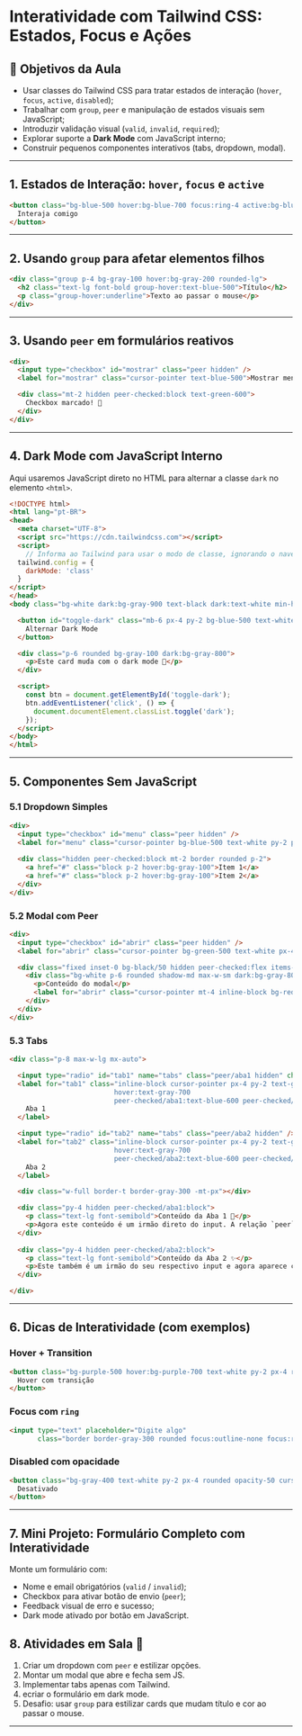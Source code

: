 # Interatividade com Tailwind CSS: Estados, Focus e Ações

## 🎯 Objetivos da Aula

- Usar classes do Tailwind CSS para tratar estados de interação (`hover`, `focus`, `active`, `disabled`);
- Trabalhar com `group`, `peer` e manipulação de estados visuais sem JavaScript;
- Introduzir validação visual (`valid`, `invalid`, `required`);
- Explorar suporte a **Dark Mode** com JavaScript interno;
- Construir pequenos componentes interativos (tabs, dropdown, modal).

---

## 1. Estados de Interação: `hover`, `focus` e `active`

```html
<button class="bg-blue-500 hover:bg-blue-700 focus:ring-4 active:bg-blue-900 text-white font-bold py-2 px-4 rounded">
  Interaja comigo
</button>
```

---

## 2. Usando `group` para afetar elementos filhos

```html
<div class="group p-4 bg-gray-100 hover:bg-gray-200 rounded-lg">
  <h2 class="text-lg font-bold group-hover:text-blue-500">Título</h2>
  <p class="group-hover:underline">Texto ao passar o mouse</p>
</div>
```

---

## 3. Usando `peer` em formulários reativos

```html
<div>
  <input type="checkbox" id="mostrar" class="peer hidden" />
  <label for="mostrar" class="cursor-pointer text-blue-500">Mostrar mensagem</label>

  <div class="mt-2 hidden peer-checked:block text-green-600">
    Checkbox marcado! 🎉
  </div>
</div>
```

---

## 4. Dark Mode com JavaScript Interno

Aqui usaremos JavaScript direto no HTML para alternar a classe `dark` no elemento `<html>`.

```html
<!DOCTYPE html>
<html lang="pt-BR"> 
<head>
  <meta charset="UTF-8">
  <script src="https://cdn.tailwindcss.com"></script>
  <script>
    // Informa ao Tailwind para usar o modo de classe, ignorando o navegador.
  tailwind.config = {
    darkMode: 'class'
  }
</script>
</head>
<body class="bg-white dark:bg-gray-900 text-black dark:text-white min-h-screen flex flex-col items-center justify-center">

  <button id="toggle-dark" class="mb-6 px-4 py-2 bg-blue-500 text-white rounded">
    Alternar Dark Mode
  </button>

  <div class="p-6 rounded bg-gray-100 dark:bg-gray-800">
    <p>Este card muda com o dark mode 🌙</p>
  </div>

  <script>
    const btn = document.getElementById('toggle-dark');
    btn.addEventListener('click', () => {
      document.documentElement.classList.toggle('dark');
    });
  </script>
</body>
</html>
```

---

## 5. Componentes Sem JavaScript

### 5.1 Dropdown Simples

```html
<div>
  <input type="checkbox" id="menu" class="peer hidden" />
  <label for="menu" class="cursor-pointer bg-blue-500 text-white py-2 px-4 rounded">Menu</label>
  
  <div class="hidden peer-checked:block mt-2 border rounded p-2">
    <a href="#" class="block p-2 hover:bg-gray-100">Item 1</a>
    <a href="#" class="block p-2 hover:bg-gray-100">Item 2</a>
  </div>
</div>
```

### 5.2 Modal com Peer

```html
<div>
  <input type="checkbox" id="abrir" class="peer hidden" />
  <label for="abrir" class="cursor-pointer bg-green-500 text-white px-4 py-2 rounded">Abrir Modal</label>

  <div class="fixed inset-0 bg-black/50 hidden peer-checked:flex items-center justify-center">
    <div class="bg-white p-6 rounded shadow-md max-w-sm dark:bg-gray-800 dark:text-white">
      <p>Conteúdo do modal</p>
      <label for="abrir" class="cursor-pointer mt-4 inline-block bg-red-500 text-white px-4 py-2 rounded">Fechar</label>
    </div>
  </div>
</div>
```

### 5.3 Tabs

```html
<div class="p-8 max-w-lg mx-auto">

  <input type="radio" id="tab1" name="tabs" class="peer/aba1 hidden" checked />
  <label for="tab1" class="inline-block cursor-pointer px-4 py-2 text-gray-500
                          hover:text-gray-700
                          peer-checked/aba1:text-blue-600 peer-checked/aba1:border-b-2 peer-checked/aba1:border-blue-600">
    Aba 1
  </label>

  <input type="radio" id="tab2" name="tabs" class="peer/aba2 hidden" />
  <label for="tab2" class="inline-block cursor-pointer px-4 py-2 text-gray-500
                          hover:text-gray-700
                          peer-checked/aba2:text-blue-600 peer-checked/aba2:border-b-2 peer-checked/aba2:border-blue-600">
    Aba 2
  </label>

  <div class="w-full border-t border-gray-300 -mt-px"></div>

  <div class="py-4 hidden peer-checked/aba1:block">
    <p class="text-lg font-semibold">Conteúdo da Aba 1 🚀</p>
    <p>Agora este conteúdo é um irmão direto do input. A relação `peer` funciona.</p>
  </div>
  
  <div class="py-4 hidden peer-checked/aba2:block">
    <p class="text-lg font-semibold">Conteúdo da Aba 2 ✨</p>
    <p>Este também é um irmão do seu respectivo input e agora aparece corretamente.</p>
  </div>

</div>
```

---

## 6. Dicas de Interatividade (com exemplos)

### Hover + Transition

```html
<button class="bg-purple-500 hover:bg-purple-700 text-white py-2 px-4 rounded transition duration-300">
  Hover com transição
</button>
```

### Focus com `ring`

```html
<input type="text" placeholder="Digite algo"
       class="border border-gray-300 rounded focus:outline-none focus:ring-2 focus:ring-blue-500 p-2">
```

### Disabled com opacidade

```html
<button class="bg-gray-400 text-white py-2 px-4 rounded opacity-50 cursor-not-allowed" disabled>
  Desativado
</button>
```

---

## 7. Mini Projeto: Formulário Completo com Interatividade

Monte um formulário com:

- Nome e email obrigatórios (`valid` / `invalid`);
- Checkbox para ativar botão de envio (`peer`);
- Feedback visual de erro e sucesso;
- Dark mode ativado por botão em JavaScript.

## 8. Atividades em Sala 💪

1. Criar um dropdown com `peer` e estilizar opções.
2. Montar um modal que abre e fecha sem JS.
3. Implementar tabs apenas com Tailwind.
4. ecriar o formulário em dark mode.
5. Desafio: usar `group` para estilizar cards que mudam título e cor ao passar o mouse.

---
